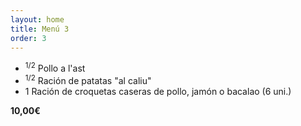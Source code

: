 ```yaml
---
layout: home
title: Menú 3
order: 3
---
```


- <sup>1/2</sup> Pollo a l'ast
- <sup>1/2</sup> Ración de patatas "al caliu"
- 1 Ración de croquetas caseras de pollo, jamón o bacalao (6 uni.)

**10,00€**
